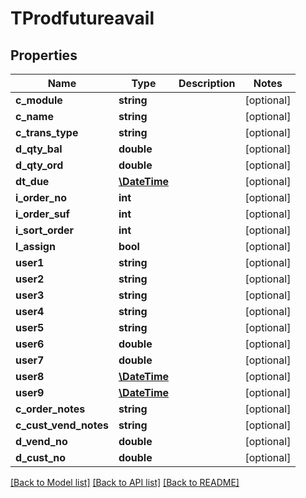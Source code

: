 # TProdfutureavail

## Properties
Name | Type | Description | Notes
------------ | ------------- | ------------- | -------------
**c_module** | **string** |  | [optional] 
**c_name** | **string** |  | [optional] 
**c_trans_type** | **string** |  | [optional] 
**d_qty_bal** | **double** |  | [optional] 
**d_qty_ord** | **double** |  | [optional] 
**dt_due** | [**\DateTime**](\DateTime.md) |  | [optional] 
**i_order_no** | **int** |  | [optional] 
**i_order_suf** | **int** |  | [optional] 
**i_sort_order** | **int** |  | [optional] 
**l_assign** | **bool** |  | [optional] 
**user1** | **string** |  | [optional] 
**user2** | **string** |  | [optional] 
**user3** | **string** |  | [optional] 
**user4** | **string** |  | [optional] 
**user5** | **string** |  | [optional] 
**user6** | **double** |  | [optional] 
**user7** | **double** |  | [optional] 
**user8** | [**\DateTime**](\DateTime.md) |  | [optional] 
**user9** | [**\DateTime**](\DateTime.md) |  | [optional] 
**c_order_notes** | **string** |  | [optional] 
**c_cust_vend_notes** | **string** |  | [optional] 
**d_vend_no** | **double** |  | [optional] 
**d_cust_no** | **double** |  | [optional] 

[[Back to Model list]](../README.md#documentation-for-models) [[Back to API list]](../README.md#documentation-for-api-endpoints) [[Back to README]](../README.md)


